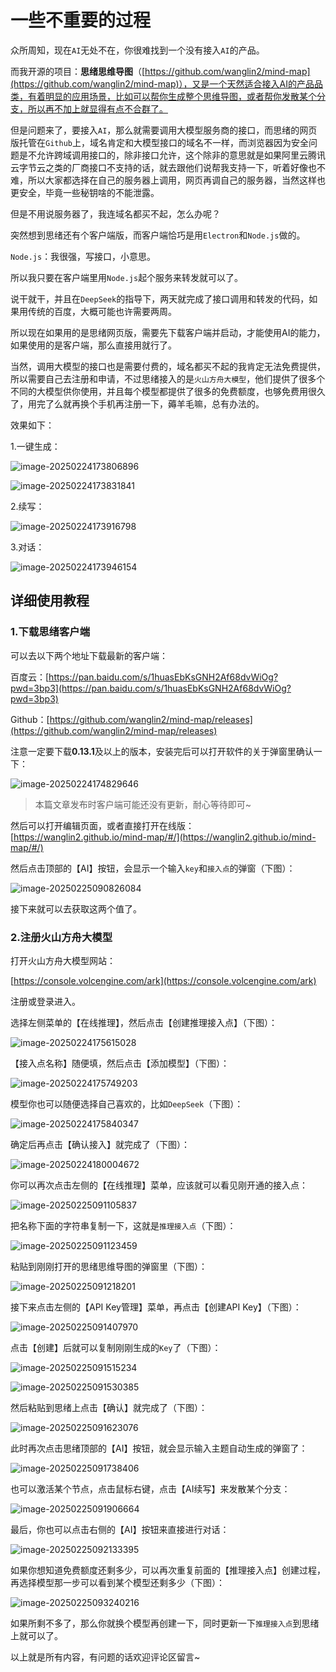 # 一些不重要的过程

众所周知，现在`AI`无处不在，你很难找到一个没有接入`AI`的产品。

而我开源的项目：**思绪思维导图**（[https://github.com/wanglin2/mind-map](https://github.com/wanglin2/mind-map)），又是一个天然适合接入AI的产品品类，有着明显的应用场景，比如可以帮你生成整个思维导图，或者帮你发散某个分支，所以再不加上就显得有点不合群了。

但是问题来了，要接入`AI`，那么就需要调用大模型服务商的接口，而思绪的网页版托管在`Github`上，域名肯定和大模型接口的域名不一样，而浏览器因为安全问题是不允许跨域调用接口的，除非接口允许，这个除非的意思就是如果阿里云腾讯云字节云之类的厂商接口不支持的话，就去跟他们说帮我支持一下，听着好像也不难，所以大家都选择在自己的服务器上调用，网页再调自己的服务器，当然这样也更安全，毕竟一些秘钥啥的不能泄露。

但是不用说服务器了，我连域名都买不起，怎么办呢？

突然想到思绪还有个客户端版，而客户端恰巧是用`Electron`和`Node.js`做的。

`Node.js`：我很强，写接口，小意思。

所以我只要在客户端里用`Node.js`起个服务来转发就可以了。

说干就干，并且在`DeepSeek`的指导下，两天就完成了接口调用和转发的代码，如果用传统的百度，大概可能也许需要两周。 

所以现在如果用的是思绪网页版，需要先下载客户端并启动，才能使用AI的能力，如果使用的是客户端，那么直接用就行了。

当然，调用大模型的接口也是需要付费的，域名都买不起的我肯定无法免费提供，所以需要自己去注册和申请，不过思绪接入的是`火山方舟大模型`，他们提供了很多个不同的大模型供你使用，并且每个模型都提供了很多的免费额度，也够免费用很久了，用完了么就再换个手机再注册一下，薅羊毛嘛，总有办法的。

效果如下：

1.一键生成：

![image-20250224173806896](C:\Users\wanglin25\AppData\Roaming\Typora\typora-user-images\image-20250224173806896.png)

![image-20250224173831841](C:\Users\wanglin25\AppData\Roaming\Typora\typora-user-images\image-20250224173831841.png)

2.续写：

![image-20250224173916798](C:\Users\wanglin25\AppData\Roaming\Typora\typora-user-images\image-20250224173916798.png)

3.对话：

![image-20250224173946154](C:\Users\wanglin25\AppData\Roaming\Typora\typora-user-images\image-20250224173946154.png)

## 详细使用教程

### 1.下载思绪客户端

可以去以下两个地址下载最新的客户端：

百度云：[https://pan.baidu.com/s/1huasEbKsGNH2Af68dvWiOg?pwd=3bp3](https://pan.baidu.com/s/1huasEbKsGNH2Af68dvWiOg?pwd=3bp3)

Github：[https://github.com/wanglin2/mind-map/releases](https://github.com/wanglin2/mind-map/releases)

注意一定要下载**0.13.1**及以上的版本，安装完后可以打开软件的关于弹窗里确认一下：

![image-20250224174829646](C:\Users\wanglin25\AppData\Roaming\Typora\typora-user-images\image-20250224174829646.png)

> 本篇文章发布时客户端可能还没有更新，耐心等待即可~

然后可以打开编辑页面，或者直接打开在线版：[https://wanglin2.github.io/mind-map/#/](https://wanglin2.github.io/mind-map/#/)

然后点击顶部的【AI】按钮，会显示一个输入`key`和`接入点`的弹窗（下图）：

![image-20250225090826084](C:\Users\wanglin25\AppData\Roaming\Typora\typora-user-images\image-20250225090826084.png)

接下来就可以去获取这两个值了。

### 2.注册火山方舟大模型

打开火山方舟大模型网站：

[https://console.volcengine.com/ark](https://console.volcengine.com/ark)

注册或登录进入。

选择左侧菜单的【在线推理】，然后点击【创建推理接入点】（下图）：

![image-20250224175615028](C:\Users\wanglin25\AppData\Roaming\Typora\typora-user-images\image-20250224175615028.png)

【接入点名称】随便填，然后点击【添加模型】（下图）：

![image-20250224175749203](C:\Users\wanglin25\AppData\Roaming\Typora\typora-user-images\image-20250224175749203.png)

模型你也可以随便选择自己喜欢的，比如`DeepSeek`（下图）：

![image-20250224175840347](C:\Users\wanglin25\AppData\Roaming\Typora\typora-user-images\image-20250224175840347.png)

确定后再点击【确认接入】就完成了（下图）：

![image-20250224180004672](C:\Users\wanglin25\AppData\Roaming\Typora\typora-user-images\image-20250224180004672.png)

你可以再次点击左侧的【在线推理】菜单，应该就可以看见刚开通的接入点：

![image-20250225091105837](C:\Users\wanglin25\AppData\Roaming\Typora\typora-user-images\image-20250225091105837.png)

把名称下面的字符串复制一下，这就是`推理接入点`（下图）：

![image-20250225091123459](C:\Users\wanglin25\AppData\Roaming\Typora\typora-user-images\image-20250225091123459.png)

粘贴到刚刚打开的思绪思维导图的弹窗里（下图）：

![image-20250225091218201](C:\Users\wanglin25\AppData\Roaming\Typora\typora-user-images\image-20250225091218201.png)

接下来点击左侧的【API Key管理】菜单，再点击【创建API Key】（下图）：

![image-20250225091407970](C:\Users\wanglin25\AppData\Roaming\Typora\typora-user-images\image-20250225091407970.png)

点击【创建】后就可以复制刚刚生成的`Key`了（下图）：

![image-20250225091515234](C:\Users\wanglin25\AppData\Roaming\Typora\typora-user-images\image-20250225091515234.png)

![image-20250225091530385](C:\Users\wanglin25\AppData\Roaming\Typora\typora-user-images\image-20250225091530385.png)

然后粘贴到思绪上点击【确认】就完成了（下图）：

![image-20250225091623076](C:\Users\wanglin25\AppData\Roaming\Typora\typora-user-images\image-20250225091623076.png)

此时再次点击思绪顶部的【AI】按钮，就会显示输入主题自动生成的弹窗了：

![image-20250225091738406](C:\Users\wanglin25\AppData\Roaming\Typora\typora-user-images\image-20250225091738406.png)

也可以激活某个节点，点击鼠标右键，点击【AI续写】来发散某个分支：

![image-20250225091906664](C:\Users\wanglin25\AppData\Roaming\Typora\typora-user-images\image-20250225091906664.png)

最后，你也可以点击右侧的【AI】按钮来直接进行对话：

![image-20250225092133395](C:\Users\wanglin25\AppData\Roaming\Typora\typora-user-images\image-20250225092133395.png)

如果你想知道免费额度还剩多少，可以再次重复前面的【推理接入点】创建过程，再选择模型那一步可以看到某个模型还剩多少（下图）：

![image-20250225093240216](C:\Users\wanglin25\AppData\Roaming\Typora\typora-user-images\image-20250225093240216.png)

如果所剩不多了，那么你就换个模型再创建一下，同时更新一下`推理接入点`到思绪上就可以了。

以上就是所有内容，有问题的话欢迎评论区留言~

